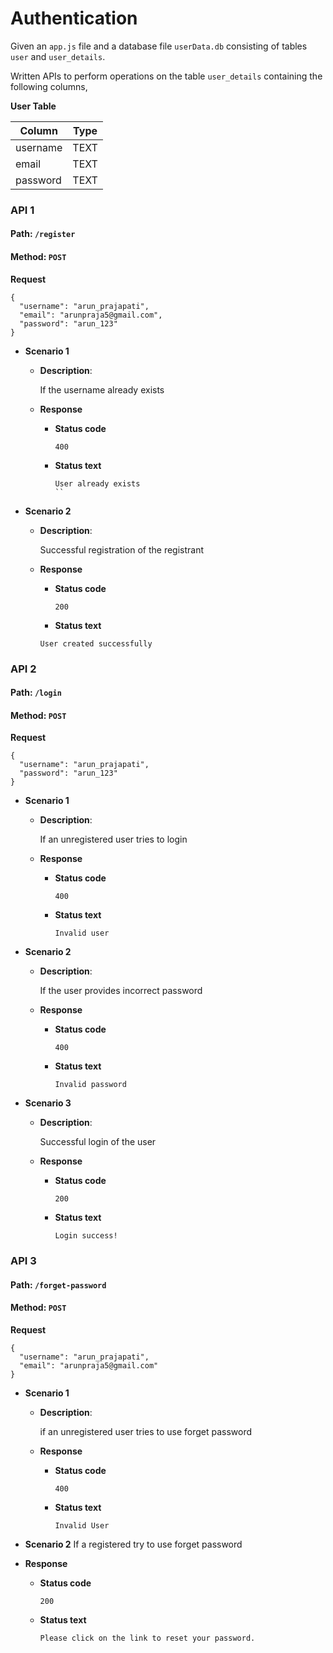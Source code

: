 # Authentication

Given an `app.js` file and a database file `userData.db` consisting of tables `user` and `user_details`.

Written APIs to perform operations on the table `user_details` containing the following columns,

**User Table**

| Column   | Type |
| -------- | ---- |
| username | TEXT |
| email    | TEXT |
| password | TEXT |

### API 1

#### Path: `/register`

#### Method: `POST`

**Request**

```
{
  "username": "arun_prajapati",
  "email": "arunpraja5@gmail.com",
  "password": "arun_123"
}
```

- **Scenario 1**

  - **Description**:

    If the username already exists

  - **Response**
    - **Status code**
      ```
      400
      ```
    - **Status text**
      ```
      User already exists
      ``
      ```

- **Scenario 2**

  - **Description**:

    Successful registration of the registrant

  - **Response**
    - **Status code**
      ```
      200
      ```
    - **Status text**
    ```
    User created successfully
    ```

### API 2

#### Path: `/login`

#### Method: `POST`

**Request**

```
{
  "username": "arun_prajapati",
  "password": "arun_123"
}
```

- **Scenario 1**

  - **Description**:

    If an unregistered user tries to login

  - **Response**
    - **Status code**
      ```
      400
      ```
    - **Status text**
      ```
      Invalid user
      ```

- **Scenario 2**

  - **Description**:

    If the user provides incorrect password

  - **Response**
    - **Status code**
      ```
      400
      ```
    - **Status text**
      ```
      Invalid password
      ```

- **Scenario 3**

  - **Description**:

    Successful login of the user

  - **Response**
    - **Status code**
      ```
      200
      ```
    - **Status text**
      ```
      Login success!
      ```

### API 3

#### Path: `/forget-password`

#### Method: `POST`

**Request**

```
{
  "username": "arun_prajapati",
  "email": "arunpraja5@gmail.com"
}
```

- **Scenario 1**

  - **Description**:

    if an unregistered user tries to use forget password

  - **Response**
    - **Status code**
      ```
      400
      ```
    - **Status text**
      ```
      Invalid User
      ```

- **Scenario 2**
  If a registered try to use forget password

- **Response**
  - **Status code**
    ```
    200
    ```
  - **Status text**
    ```
    Please click on the link to reset your password.
    ```

